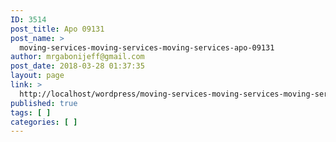```yaml
---
ID: 3514
post_title: Apo 09131
post_name: >
  moving-services-moving-services-moving-services-apo-09131
author: mrgabonijeff@gmail.com
post_date: 2018-03-28 01:37:35
layout: page
link: >
  http://localhost/wordpress/moving-services-moving-services-moving-services-apo-09131/
published: true
tags: [ ]
categories: [ ]
---
```

